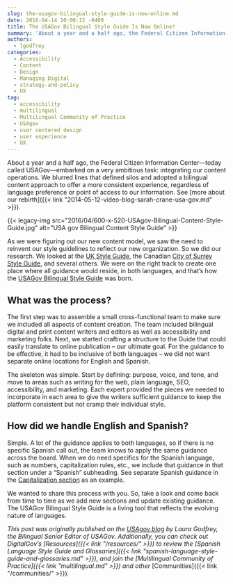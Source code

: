 ```yaml
---
slug: the-usagov-bilingual-style-guide-is-now-online.md
date: 2016-04-14 10:00:12 -0400
title: The USAGov Bilingual Style Guide Is Now Online!
summary: 'About a year and a half ago, the Federal Citizen Information Center&mdash;today called USAGov&mdash;embarked on a very ambitious task: integrating our content operations. We blurred lines that defined silos and adopted a bilingual content approach to offer a more consistent experience, regardless of language preference or point of access to our information. See more about'
authors:
  - lgodfrey
categories:
  - Accessibility
  - Content
  - Design
  - Managing Digital
  - strategy-and-policy
  - UX
tag:
  - accessibility
  - multilingual
  - Multilingual Community of Practice
  - USAgov
  - user centered design
  - user experience
  - UX
---
```


About a year and a half ago, the Federal Citizen Information Center—today called USAGov—embarked on a very ambitious task: integrating our content operations. We blurred lines that defined silos and adopted a bilingual content approach to offer a more consistent experience, regardless of language preference or point of access to our information. See [more about our rebirth]({{< link "2014-05-12-video-blog-sarah-crane-usa-gov.md" >}}).

{{< legacy-img src="2016/04/600-x-520-USAgov-Bilingual-Content-Style-Guide.jpg" alt="USA gov Bilingual Content Style Guide" >}}

As we were figuring out our new content model, we saw the need to reinvent our style guidelines to reflect our new organization. So we did our research. We looked at the [UK Style Guide](https://www.gov.uk/guidance/style-guide), the Canadian [City of Surrey Style Guide](http://responsiveprocess.com/surrey/guide/writing/web-guide-checklist/), and several others. We were on the right track to create one place where all guidance would reside, in both languages, and that&#8217;s how the [USAGov Bilingual Style Guide](https://www.usa.gov/style-guide/table-of-contents) was born.

## What was the process?

The first step was to assemble a small cross-functional team to make sure we included all aspects of content creation. The team included bilingual digital and print content writers and editors as well as accessibility and marketing folks. Next, we started crafting a structure to the Guide that could easily translate to online publication &#8211; our ultimate goal. For the guidance to be effective, it had to be inclusive of both languages &#8211; we did not want separate online locations for English and Spanish.

The skeleton was simple. Start by defining: purpose, voice, and tone, and move to areas such as writing for the web, plain language, SEO, accessibility, and marketing. Each expert provided the pieces we needed to incorporate in each area to give the writers sufficient guidance to keep the platform consistent but not cramp their individual style.

## How did we handle English and Spanish?

Simple. A lot of the guidance applies to both languages, so if there is no specific Spanish call out, the team knows to apply the same guidance across the board. When we do need specifics for the Spanish language, such as numbers, capitalization rules, etc., we include that guidance in that section under a &#8220;Spanish&#8221; subheading. See separate Spanish guidance in the [Capitalization section](https://www.usa.gov/style-guide/style-guidance#item-212511) as an example.

We wanted to share this process with you. So, take a look and come back from time to time as we add new sections and update existing guidance. The USAGov Bilingual Style Guide is a living tool that reflects the evolving nature of languages.

_This post was originally published on the [USAgov blog](https://blog.usa.gov/) by Laura Godfrey, the Bilingual Senior Editor of USAGov._
_Additionally, you can check out DigitalGov&#8217;s [Resources]({{< link "/resources/" >}}) to review the [Spanish Language Style Guide and Glossaries]({{< link "spanish-language-style-guide-and-glossaries.md" >}}), and join the [Multilingual Community of Practice]({{< link "multilingual.md" >}}) and other_ [Communities]({{< link "/communities/" >}})_._